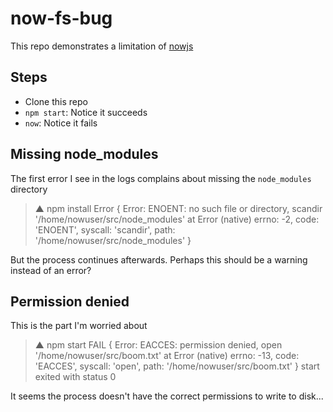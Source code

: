 now-fs-bug
==========

This repo demonstrates a limitation of [nowjs](https://zeit.co/now)

## Steps

- Clone this repo
- `npm start`: Notice it succeeds
- `now`: Notice it fails

## Missing node_modules

The first error I see in the logs complains about missing the `node_modules` directory

> ▲ npm install
> Error { Error: ENOENT: no such file or directory, scandir '/home/nowuser/src/node_modules'
>     at Error (native)
>   errno: -2,
>   code: 'ENOENT',
>   syscall: 'scandir',
>   path: '/home/nowuser/src/node_modules' }

But the process continues afterwards. Perhaps this should be a warning instead of an error?

## Permission denied

This is the part I'm worried about

> ▲ npm start
> FAIL { Error: EACCES: permission denied, open '/home/nowuser/src/boom.txt'
>     at Error (native)
>   errno: -13,
>   code: 'EACCES',
>   syscall: 'open',
>   path: '/home/nowuser/src/boom.txt' }
> start exited with status 0

It seems the process doesn't have the correct permissions to write to disk...
